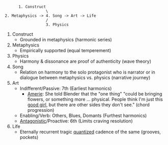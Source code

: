           1. Construct
                      \
    2. Metaphysics -> 4. Song -> Art -> Life
                      /
                      3. Physics

1. Construct
   - Grounded in metaphysics (harmonic series)
2. Metaphysics
   - Empirically supported (equal temperement)
3. Physics
   - Harmony & dissonance are proof of authenticity (wave theory)
4. Song
   - Relation on harmony to the solo protagonist who is narrator or in dialogue between metaphysics vs. physics (narrative journey)
5. Art
   - Indifferent/Passive: 7th (Earliest harmonics)
      - [Amerie](https://en.wikipedia.org/wiki/1_Thing#Theme_and_sound): She told Blender that the "one thing" "could be bringing flowers, or something more ... physical. People think I'm just this [good girl](https://www.youtube.com/watch?v=CSXqpzdn2QQ), but there are other sides they don't see." (chord progression)
   - Enabling/Verb: Others, Blues, Domants (Furthest harmonics)
   - [Antagonistic](https://www.youtube.com/watch?v=GeoBFbcA-aM)/Proactive: 6th (Limits craving resolution)
6. Life
   - Eternally recurrent tragic [quantized](https://www.youtube.com/watch?v=Q0FxVGan0_8) cadence of the same (grooves, pockets)
